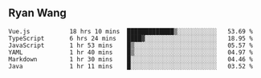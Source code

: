 ## Ryan Wang

<!--START_SECTION:waka-->

```text
Vue.js           18 hrs 10 mins  █████████████▒░░░░░░░░░░░   53.69 %
TypeScript       6 hrs 24 mins   ████▓░░░░░░░░░░░░░░░░░░░░   18.95 %
JavaScript       1 hr 53 mins    █▒░░░░░░░░░░░░░░░░░░░░░░░   05.57 %
YAML             1 hr 40 mins    █▒░░░░░░░░░░░░░░░░░░░░░░░   04.97 %
Markdown         1 hr 30 mins    █░░░░░░░░░░░░░░░░░░░░░░░░   04.46 %
Java             1 hr 11 mins    █░░░░░░░░░░░░░░░░░░░░░░░░   03.52 %
```

<!--END_SECTION:waka-->
